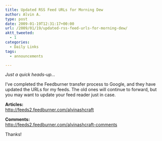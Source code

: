 ```yaml
---
title: Updated RSS Feed URLs for Morning Dew
author: Alvin A.
type: post
date: 2009-01-19T12:31:17+00:00
url: /2009/01/19/updated-rss-feed-urls-for-morning-dew/
aktt_tweeted:
  - 1
categories:
  - Daily Links
tags:
  - announcements

---
```

_Just a quick heads-up&#8230;_

I&#8217;ve completed the Feedburner transfer process to Google, and they have updated the URLs for my feeds. The old ones will continue to forward, but you may want to update your feed reader just in case.

**Articles:**  
 <a href="http://feeds2.feedburner.com/alvinashcraft" target="_blank">http://feeds2.feedburner.com/alvinashcraft</a>

**Comments:**  
 <a href="http://feeds2.feedburner.com/alvinashcraft-comments" target="_blank">http://feeds2.feedburner.com/alvinashcraft-comments</a>

Thanks!